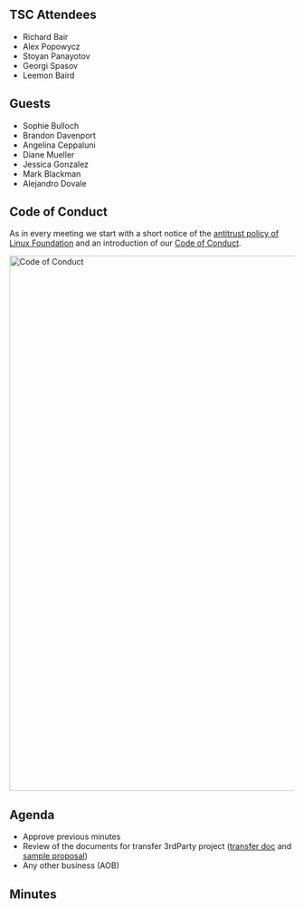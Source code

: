 ## TSC Attendees

- Richard Bair
- Alex Popowycz
- Stoyan Panayotov
- Georgi Spasov
- Leemon Baird

## Guests

- Sophie Bulloch
- Brandon Davenport
- Angelina Ceppaluni
- Diane Mueller
- Jessica Gonzalez
- Mark Blackman
- Alejandro Dovale

## Code of Conduct

As in every meeting we start with a short notice of the [antitrust policy of Linux Foundation](https://www.linuxfoundation.org/legal/antitrust-policy)
and an introduction of our [Code of Conduct](https://www.lfdecentralizedtrust.org/code-of-conduct).

<img width="945" alt="Code of Conduct" src="https://github.com/user-attachments/assets/3a187bc9-65ae-461e-bb46-7ce0db8e32cf">

## Agenda

- Approve previous minutes
- Review of the documents for transfer 3rdParty project ([transfer doc](https://github.com/hiero-ledger/hiero/blob/main/howto-transfer.md) and [sample proposal](https://github.com/hiero-ledger/tsc/issues/67))
- Any other business (AOB)

## Minutes
